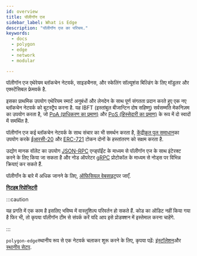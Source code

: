```yaml
---
id: overview
title: पॉलीगॉन एज
sidebar_label: What is Edge
description: "पॉलीगॉन एज का परिचय."
keywords:
  - docs
  - polygon
  - edge
  - network
  - modular

---
```


पॉलीगॉन एज एथेरेयम ब्लॉकचेन नेटवर्क, साइडचैनस, और स्केलिंग सॉल्यूशंस बिल्डिंग के लिए मॉडुलर और एक्स्टेंसिबल फ्रेमवर्क है.

इसका प्राथमिक उपयोग एथेरियम स्मार्ट अनुबंधों और लेनदेन के साथ पूर्ण संगतता प्रदान करते हुए एक नए ब्लॉकचेन नेटवर्क को बूटस्ट्रैप करना है. यह IBFT (इस्तांबुल बीजान्टिन दोष सहिष्णु) सर्वसम्मति मेकनिज़म का उपयोग करता है, जो [PoA (प्राधिकरण का प्रमाण)](/docs/edge/consensus/poa) और [PoS (हिस्सेदारी का प्रमाण)](/docs/edge/consensus/pos-stake-unstake) के रूप में दो स्वादों में समर्थित है.

पॉलीगॉन एज कई ब्लॉकचेन नेटवर्क के साथ संचार का भी समर्थन करता है, [केंद्रीकृत पुल समाधान](/docs/edge/additional-features/chainbridge/overview)का उपयोग करके [ईआरसी-20](https://ethereum.org/en/developers/docs/standards/tokens/erc-20) और [ERC-721](https://ethereum.org/en/developers/docs/standards/tokens/erc-721) टोकन दोनों के हस्तांतरण को सक्षम करता है.

उद्योग मानक वॉलेट का उपयोग [JSON-RPC](/docs/edge/working-with-node/query-json-rpc) एन्ड्पॉईंट के माध्यम से पॉलीगॉन एज के साथ इंटेरक्ट करने के लिए किया जा सकता है और नोड ऑपरेटर [gRPC](/docs/edge/working-with-node/query-operator-info) प्रोटोकॉल के माध्यम से नोड्स पर विभिन्न क्रियाएं कर सकते हैं.

पॉलीगाँन  के बारे में अधिक जानने के लिए, [ऑफिसियल वेबसाइट](https://polygon.technology)पर जाएँ.

**[गिटहब रिपोजिटरी](https://github.com/0xPolygon/polygon-edge)**

:::caution

यह प्रगति में एक काम है इसलिए भविष्य में वास्तुशिल्प परिवर्तन हो सकते हैं. कोड का ऑडिट नहीं किया गया है फिर भी, तो कृपया पॉलीगॉन टीम से संपर्क करें यदि आप इसे प्रोडक्शन में इस्तेमाल करना चाहेंगे.

:::



`polygon-edge`स्थानीय रूप से एक नेटवर्क चलाकर शुरू करने के लिए, कृपया पढ़ें: [इंस्टॉलेशन](/docs/edge/get-started/installation)और [स्थानीय सेटप](/docs/edge/get-started/set-up-ibft-locally).
